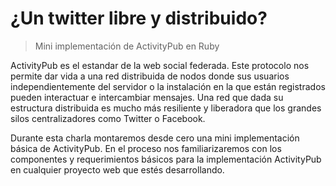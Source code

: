 # ¿Un twitter libre y distribuido?

 > Mini implementación de ActivityPub en Ruby

 ActivityPub es el estandar de la web social federada. Este protocolo nos permite dar vida a una red distribuida de nodos donde sus usuarios independientemente del servidor o la instalación en la que están registrados pueden interactuar e intercambiar mensajes. Una red que dada su estructura distribuida es mucho más resiliente y liberadora que los grandes silos centralizadores como Twitter o Facebook.

 Durante esta charla montaremos desde cero una mini implementación básica de ActivityPub. En el proceso nos familiarizaremos con los componentes y requerimientos básicos para la implementación ActivityPub en cualquier proyecto web que estés desarrollando.
